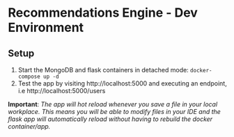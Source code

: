# Recommendations Engine - Dev Environment

## Setup
1. Start the MongoDB and flask containers in detached mode: `docker-compose up -d`
2. Test the app by visiting http://localhost:5000 and executing an endpoint, i.e http://localhost:5000/users


__Important__: *The app will hot reload whenever you save a file in your local workplace. This means you will be able to modify files in your IDE and the flask app will automatically reload without having to rebuild the docker container/app.*
